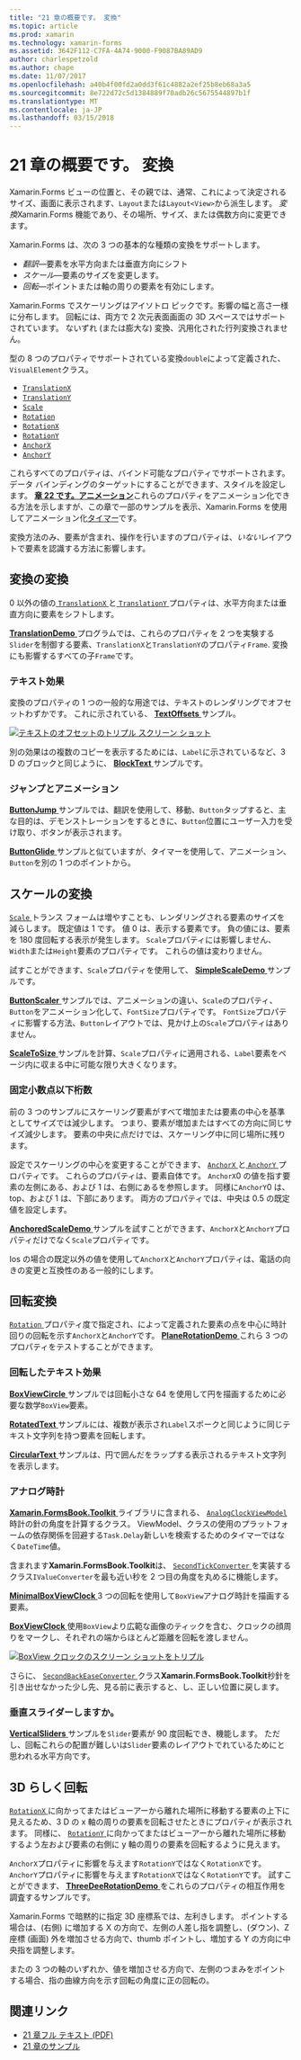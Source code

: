 ```yaml
---
title: "21 章の概要です。 変換"
ms.topic: article
ms.prod: xamarin
ms.technology: xamarin-forms
ms.assetid: 3642F112-C7FA-4A74-9000-F9087BA89AD9
author: charlespetzold
ms.author: chape
ms.date: 11/07/2017
ms.openlocfilehash: a40b4f00fd2a0dd3f61c4882a2ef25b8eb68a3a5
ms.sourcegitcommit: 8e722d72c5d1384889f70adb26c5675544897b1f
ms.translationtype: MT
ms.contentlocale: ja-JP
ms.lasthandoff: 03/15/2018
---
```

# <a name="summary-of-chapter-21-transforms"></a>21 章の概要です。 変換

Xamarin.Forms ビューの位置と、その親では、通常、これによって決定されるサイズ、画面に表示されます、`Layout`または`Layout<View>`から派生します。 *変換*Xamarin.Forms 機能であり、その場所、サイズ、または偶数方向に変更できます。

Xamarin.Forms は、次の 3 つの基本的な種類の変換をサポートします。

- *翻訳*&mdash;要素を水平方向または垂直方向にシフト
- *スケール*&mdash;要素のサイズを変更します。
- *回転*&mdash;ポイントまたは軸の周りの要素を有効にします。

Xamarin.Forms でスケーリングはアイソトロ ピックです。影響の幅と高さ一様に分布します。 回転には、両方で 2 次元表面画面の 3D スペースではサポートされています。 ないずれ (または膨大な) 変換、汎用化された行列変換されません。

型の 8 つのプロパティでサポートされている変換`double`によって定義された、`VisualElement`クラス。

- [`TranslationX`](https://developer.xamarin.com/api/property/Xamarin.Forms.VisualElement.TranslationX/)
- [`TranslationY`](https://developer.xamarin.com/api/property/Xamarin.Forms.VisualElement.TranslationY/)
- [`Scale`](https://developer.xamarin.com/api/property/Xamarin.Forms.VisualElement.Scale/)
- [`Rotation`](https://developer.xamarin.com/api/property/Xamarin.Forms.VisualElement.Rotation/)
- [`RotationX`](https://developer.xamarin.com/api/property/Xamarin.Forms.VisualElement.RotationX/)
- [`RotationY`](https://developer.xamarin.com/api/property/Xamarin.Forms.VisualElement.RotationY/)
- [`AnchorX`](https://developer.xamarin.com/api/property/Xamarin.Forms.VisualElement.AnchorX/)
- [`AnchorY`](https://developer.xamarin.com/api/property/Xamarin.Forms.VisualElement.AnchorY/)

これらすべてのプロパティは、バインド可能なプロパティでサポートされます。 データ バインディングのターゲットにすることができます、スタイルを設定します。 [**章 22 です。アニメーション**](~/xamarin-forms/creating-mobile-apps-xamarin-forms/summaries/chapter22.md)これらのプロパティをアニメーション化できる方法を示しますが、この章で一部のサンプルを表示、Xamarin.Forms を使用してアニメーション化[タイマー](~/xamarin-forms/platform/device.md#Device_StartTimer)です。

変換方法のみ、要素が含まれ、操作を行いますのプロパティは、*いない*レイアウトで要素を認識する方法に影響します。

## <a name="the-translation-transform"></a>変換の変換

0 以外の値の[ `TranslationX` ](https://developer.xamarin.com/api/property/Xamarin.Forms.VisualElement.TranslationX/)と[ `TranslationY` ](https://developer.xamarin.com/api/property/Xamarin.Forms.VisualElement.TranslationY/)プロパティは、水平方向または垂直方向に要素をシフトします。

[ **TranslationDemo** ](https://github.com/xamarin/xamarin-forms-book-samples/tree/master/Chapter21/TranslationDemo)プログラムでは、これらのプロパティを 2 つを実験する`Slider`を制御する要素、`TranslationX`と`TranslationY`のプロパティ`Frame`. 変換にも影響するすべての子`Frame`です。

### <a name="text-effects"></a>テキスト効果

変換のプロパティの 1 つの一般的な用途では、テキストのレンダリングでオフセットわずかです。 これに示されている、 [ **TextOffsets** ](https://github.com/xamarin/xamarin-forms-book-samples/tree/master/Chapter21/TextOffsets)サンプル。

[![テキストのオフセットのトリプル スクリーン ショット](images/ch21fg03-small.png "テキスト オフセット")](images/ch21fg03-large.png#lightbox "テキスト オフセット")

別の効果はの複数のコピーを表示するためには、`Label`に示されているなど、3 D のブロックと同じように、 [ **BlockText** ](https://github.com/xamarin/xamarin-forms-book-samples/tree/master/Chapter21/BlockText)サンプルです。

### <a name="jumps-and-animations"></a>ジャンプとアニメーション

[ **ButtonJump** ](https://github.com/xamarin/xamarin-forms-book-samples/tree/master/Chapter21/ButtonJump)サンプルでは、翻訳を使用して、移動、`Button`タップすると、主な目的は、デモンストレーションをするときに、`Button`位置にユーザー入力を受け取り、ボタンが表示されます。

[ **ButtonGlide** ](https://github.com/xamarin/xamarin-forms-book-samples/tree/master/Chapter21/ButtonGlide)サンプルと似ていますが、タイマーを使用して、アニメーション、`Button`を別の 1 つのポイントから。

## <a name="the-scale-transform"></a>スケールの変換

[ `Scale` ](https://developer.xamarin.com/api/property/Xamarin.Forms.VisualElement.Scale/)トランス フォームは増やすことも、レンダリングされる要素のサイズを減らします。 既定値は 1 です。 値 0 は、表示する要素です。 負の値には、要素を 180 度回転する表示が発生します。 `Scale`プロパティには影響しません、`Width`または`Height`要素のプロパティです。 これらの値は変わりません。

試すことができます、`Scale`プロパティを使用して、 [ **SimpleScaleDemo** ](https://github.com/xamarin/xamarin-forms-book-samples/tree/master/Chapter21/SimpleScaleDemo)サンプルです。

[ **ButtonScaler** ](https://github.com/xamarin/xamarin-forms-book-samples/tree/master/Chapter21/ButtonScaler)サンプルでは、アニメーションの違い、`Scale`のプロパティ、`Button`をアニメーション化して、`FontSize`プロパティです。 `FontSize`プロパティに影響する方法、`Button`レイアウトでは、見かけ上の`Scale`プロパティはありません。

[ **ScaleToSize** ](https://github.com/xamarin/xamarin-forms-book-samples/tree/master/Chapter21/ScaleToSize)サンプルを計算、`Scale`プロパティに適用される、`Label`要素をページ内に収まる中に可能な限り大きくなります。

### <a name="anchoring-the-scale"></a>固定小数点以下桁数

前の 3 つのサンプルにスケーリング要素がすべて増加または要素の中心を基準としてサイズでは減少します。 つまり、要素が増加またはすべての方向に同じサイズ減少します。 要素の中央に点だけでは、スケーリング中に同じ場所に残ります。

設定でスケーリングの中心を変更することができます、 [ `AnchorX` ](https://developer.xamarin.com/api/property/Xamarin.Forms.VisualElement.AnchorX/)と[ `AnchorY` ](https://developer.xamarin.com/api/property/Xamarin.Forms.VisualElement.AnchorY/)プロパティです。 これらのプロパティは、要素自体です。 `AnchorX`0 の値を指す要素の左側にある、および 1 は、右側にあるを参照します。 同様に`AnchorY`0 は、top、および 1 は、下部にあります。 両方のプロパティでは、中央は 0.5 の既定値を設定します。

[ **AnchoredScaleDemo** ](https://github.com/xamarin/xamarin-forms-book-samples/tree/master/Chapter21/AnchoredScaleDemo)サンプルを試すことができます、`AnchorX`と`AnchorY`プロパティだけでなく`Scale`プロパティです。

Ios の場合の既定以外の値を使用して`AnchorX`と`AnchorY`プロパティは、電話の向きの変更と互換性のある一般的にします。

## <a name="the-rotation-transform"></a>回転変換

[ `Rotation` ](https://developer.xamarin.com/api/property/Xamarin.Forms.VisualElement.Rotation/)プロパティ度で指定され、によって定義された要素の点を中心に時計回りの回転を示す`AnchorX`と`AnchorY`です。 [ **PlaneRotationDemo** ](https://github.com/xamarin/xamarin-forms-book-samples/tree/master/Chapter21/PlaneRotationDemo)これら 3 つのプロパティをテストすることができます。

### <a name="rotated-text-effects"></a>回転したテキスト効果

[ **BoxViewCircle** ](https://github.com/xamarin/xamarin-forms-book-samples/tree/master/Chapter21/BoxViewCircle)サンプルでは回転小さな 64 を使用して円を描画するために必要な数学`BoxView`要素。

[ **RotatedText** ](https://github.com/xamarin/xamarin-forms-book-samples/tree/master/Chapter21/RotatedText)サンプルには、複数が表示され`Label`スポークと同じように同じテキスト文字列を持つ要素を回転します。

[ **CircularText** ](https://github.com/xamarin/xamarin-forms-book-samples/tree/master/Chapter21/CircularText)サンプルは、円で囲んだをラップする表示されるテキスト文字列を表示します。

### <a name="an-analog-clock"></a>アナログ時計

[ **Xamarin.FormsBook.Toolkit** ](https://github.com/xamarin/xamarin-forms-book-samples/tree/master/Libraries/Xamarin.FormsBook.Toolkit)ライブラリに含まれる、 [ `AnalogClockViewModel` ](https://github.com/xamarin/xamarin-forms-book-samples/blob/master/Libraries/Xamarin.FormsBook.Toolkit/Xamarin.FormsBook.Toolkit/AnalogClockViewModel.cs)時計の針の角度を計算するクラス。 ViewModel、クラスの使用のプラットフォームの依存関係を回避する`Task.Delay`新しいを検索するためのタイマーではなく`DateTime`値。

含まれます**Xamarin.FormsBook.Toolkit**は、 [ `SecondTickConverter` ](https://github.com/xamarin/xamarin-forms-book-samples/blob/master/Libraries/Xamarin.FormsBook.Toolkit/Xamarin.FormsBook.Toolkit/SecondTickConverter.cs)を実装するクラス`IValueConverter`を最も近い秒を 2 つ目の角度を丸めるに機能します。

[ **MinimalBoxViewClock** ](https://github.com/xamarin/xamarin-forms-book-samples/tree/master/Chapter21/MinimalBoxViewClock) 3 つの回転を使用して`BoxView`アナログ時計を描画する要素。

[ **BoxViewClock** ](https://github.com/xamarin/xamarin-forms-book-samples/tree/master/Chapter21/BoxViewClock)使用`BoxView`より広範な画像のティックを含む、クロックの顔周りをマークし、それぞれの端からほとんど距離を回転を渡しません。

[![BoxView クロックのスクリーン ショットをトリプル](images/ch21fg17-small.png "アナログ時計の表面")](images/ch21fg17-large.png#lightbox "アナログ時計の表面")

さらに、 [ `SecondBackEaseConverter` ](https://github.com/xamarin/xamarin-forms-book-samples/blob/master/Libraries/Xamarin.FormsBook.Toolkit/Xamarin.FormsBook.Toolkit/SecondBackEaseConverter.cs)クラス**Xamarin.FormsBook.Toolkit**秒針を引き出せなかった少し先、見る前に表示すると、し、正しい位置に戻します。

### <a name="vertical-sliders"></a>垂直スライダーしますか。

[ **VerticalSliders** ](https://github.com/xamarin/xamarin-forms-book-samples/tree/master/Chapter21/VerticalSliders)サンプルを`Slider`要素が 90 度回転でき、機能します。 ただし、回転これらの配置が難しいは`Slider`要素のレイアウトでれているためにと思われる水平方向です。

## <a name="3d-ish-rotations"></a>3D らしく回転

[ `RotationX` ](https://developer.xamarin.com/api/property/Xamarin.Forms.VisualElement.RotationX/)に向かってまたはビューアーから離れた場所に移動する要素の上下に見えるため、3 D の x 軸の周りの要素を回転させたときにプロパティが表示されます。 同様に、 [ `RotationY` ](https://developer.xamarin.com/api/property/Xamarin.Forms.VisualElement.RotationY/)に向かってまたはビューアーから離れた場所に移動するよう左および要素の右側に y 軸の周りの要素を回転するように見えます。

`AnchorX`プロパティに影響を与えます`RotationY`ではなく`RotationX`です。 `AnchorY`プロパティに影響を与えます`RotationX`ではなく`RotationY`です。 試すことができます、 [ **ThreeDeeRotationDemo** ](https://github.com/xamarin/xamarin-forms-book-samples/tree/master/Chapter21/ThreeDeeRotationDemo)をこれらのプロパティの相互作用を調査するサンプルです。

Xamarin.Forms で暗黙的に指定 3D 座標系では、左利きします。 ポイントする場合は、(右側) に増加する X の方向で、左側の人差し指を調整し、(ダウン)、Z 座標 (画面) 外を増加させる方向で、thumb ポイントし、増加する Y の方向に中央指を調整します。

またの 3 つの軸のいずれか、値を増加させる方向で、左側のつまみをポイントする場合、指の曲線方向を示す回転の角度に正の回転の。



## <a name="related-links"></a>関連リンク

- [21 章フル テキスト (PDF)](https://download.xamarin.com/developer/xamarin-forms-book/XamarinFormsBook-Ch21-Apr2016.pdf)
- [21 章のサンプル](https://github.com/xamarin/xamarin-forms-book-samples/tree/master/Chapter21)
